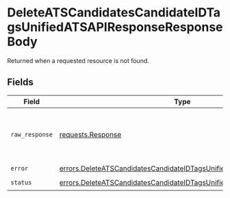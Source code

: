 # DeleteATSCandidatesCandidateIDTagsUnifiedATSAPIResponseResponseBody

Returned when a requested resource is not found.


## Fields

| Field                                                                                                                                                        | Type                                                                                                                                                         | Required                                                                                                                                                     | Description                                                                                                                                                  |
| ------------------------------------------------------------------------------------------------------------------------------------------------------------ | ------------------------------------------------------------------------------------------------------------------------------------------------------------ | ------------------------------------------------------------------------------------------------------------------------------------------------------------ | ------------------------------------------------------------------------------------------------------------------------------------------------------------ |
| `raw_response`                                                                                                                                               | [requests.Response](https://requests.readthedocs.io/en/latest/api/#requests.Response)                                                                        | :heavy_minus_sign:                                                                                                                                           | Raw HTTP response; suitable for custom response parsing                                                                                                      |
| `error`                                                                                                                                                      | [errors.DeleteATSCandidatesCandidateIDTagsUnifiedATSAPIResponseError](../../models/errors/deleteatscandidatescandidateidtagsunifiedatsapiresponseerror.md)   | :heavy_check_mark:                                                                                                                                           | N/A                                                                                                                                                          |
| `status`                                                                                                                                                     | [errors.DeleteATSCandidatesCandidateIDTagsUnifiedATSAPIResponseStatus](../../models/errors/deleteatscandidatescandidateidtagsunifiedatsapiresponsestatus.md) | :heavy_check_mark:                                                                                                                                           | N/A                                                                                                                                                          |